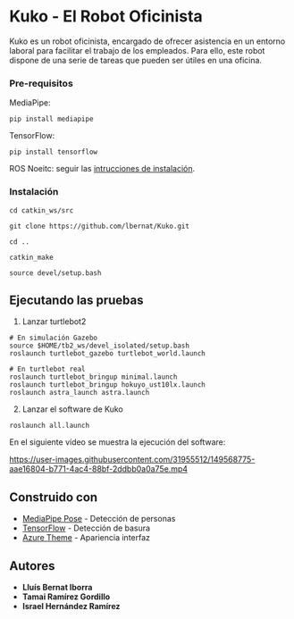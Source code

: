 # Kuko - El Robot Oficinista

Kuko es un robot oficinista, encargado de ofrecer asistencia en un entorno laboral para facilitar el trabajo de los empleados. Para ello, este robot dispone de una serie de tareas que pueden ser  útiles en una oficina.

### Pre-requisitos 

MediaPipe:
```
pip install mediapipe
```

TensorFlow:
```
pip install tensorflow
```

ROS Noeitc: seguir las [intrucciones de instalación](http://wiki.ros.org/noetic#Installation).

### Instalación 

```
cd catkin_ws/src

git clone https://github.com/lbernat/Kuko.git

cd ..

catkin_make

source devel/setup.bash
```

## Ejecutando las pruebas

1. Lanzar turtlebot2
```
# En simulación Gazebo
source $HOME/tb2_ws/devel_isolated/setup.bash
roslaunch turtlebot_gazebo turtlebot_world.launch

# En turtlebot real
roslaunch turtlebot_bringup minimal.launch
roslaunch turtlebot_bringup hokuyo_ust10lx.launch
roslaunch astra_launch astra.launch
```

2. Lanzar el software de Kuko
```
roslaunch all.launch
```

En el siguiente vídeo se muestra la ejecución del software:

https://user-images.githubusercontent.com/31955512/149568775-aae16804-b771-4ac4-88bf-2ddbb0a0a75e.mp4

## Construido con 

* [MediaPipe Pose](https://google.github.io/mediapipe/solutions/pose.html) - Detección de personas
* [TensorFlow](https://www.tensorflow.org/) - Detección de basura
* [Azure Theme](https://github.com/rdbende/Azure-ttk-theme) - Apariencia interfaz

## Autores 

* **Lluís Bernat Iborra** 
* **Tamai Ramírez Gordillo** 
* **Israel Hernández Ramírez** 

